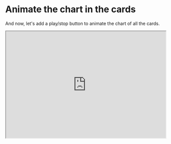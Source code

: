# Animate the chart in the cards

And now, let's add a play/stop button to animate the chart of all the cards.

<iframe src="https://docs.google.com/file/d/1wIxjTnEeFL-MRLeNEG1EqZ2FeSUpBEAN/preview" style="width: 100%; aspect-ratio: 3/2;"/>

## Run the code

```bash
python ./code/03-vuetify/04-animation.py
```

## Code content

::: code-group

<<< ../../../code/03-vuetify/04-animation.py [04-animation.py] 
